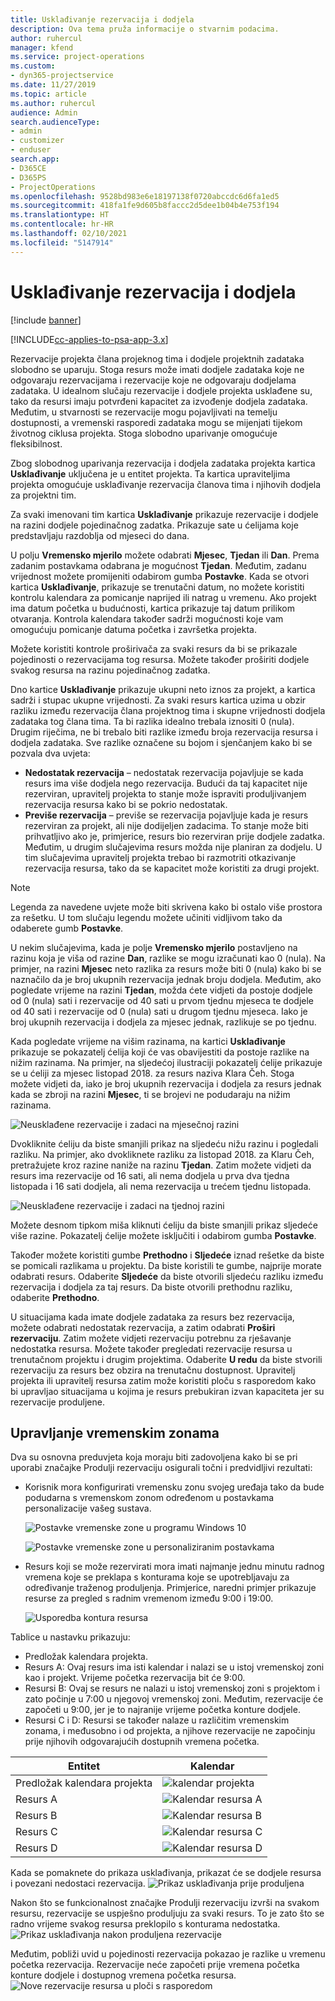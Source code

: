 ```yaml
---
title: Usklađivanje rezervacija i dodjela
description: Ova tema pruža informacije o stvarnim podacima.
author: ruhercul
manager: kfend
ms.service: project-operations
ms.custom:
- dyn365-projectservice
ms.date: 11/27/2019
ms.topic: article
ms.author: ruhercul
audience: Admin
search.audienceType:
- admin
- customizer
- enduser
search.app:
- D365CE
- D365PS
- ProjectOperations
ms.openlocfilehash: 9528bd983e6e18197138f0720abccdc6d6fa1ed5
ms.sourcegitcommit: 418fa1fe9d605b8faccc2d5dee1b04b4e753f194
ms.translationtype: HT
ms.contentlocale: hr-HR
ms.lasthandoff: 02/10/2021
ms.locfileid: "5147914"
---
```

# <a name="reconcile-bookings-and-assignments"></a>Usklađivanje rezervacija i dodjela

[!include [banner](../includes/psa-now-project-operations.md)]

[!INCLUDE[cc-applies-to-psa-app-3.x](../includes/cc-applies-to-psa-app-3x.md)]

Rezervacije projekta člana projeknog tima i dodjele projektnih zadataka slobodno se uparuju. Stoga resurs može imati dodjele zadataka koje ne odgovaraju rezervacijama i rezervacije koje ne odgovaraju dodjelama zadataka. U idealnom slučaju rezervacije i dodjele projekta usklađene su, tako da resursi imaju potvrđeni kapacitet za izvođenje dodjela zadataka. Međutim, u stvarnosti se rezervacije mogu pojavljivati na temelju dostupnosti, a vremenski rasporedi zadataka mogu se mijenjati tijekom životnog ciklusa projekta. Stoga slobodno uparivanje omogućuje fleksibilnost.

Zbog slobodnog uparivanja rezervacija i dodjela zadataka projekta kartica **Usklađivanje** uključena je u entitet projekta. Ta kartica upraviteljima projekta omogućuje usklađivanje rezervacija članova tima i njihovih dodjela za projektni tim.

Za svaki imenovani tim kartica **Usklađivanje** prikazuje rezervacije i dodjele na razini dodjele pojedinačnog zadatka. Prikazuje sate u ćelijama koje predstavljaju razdoblja od mjeseci do dana.

U polju **Vremensko mjerilo** možete odabrati **Mjesec**, **Tjedan** ili **Dan**. Prema zadanim postavkama odabrana je mogućnost **Tjedan**. Međutim, zadanu vrijednost možete promijeniti odabirom gumba **Postavke**. Kada se otvori kartica **Usklađivanje**, prikazuje se trenutačni datum, no možete koristiti kontrolu kalendara za pomicanje naprijed ili natrag u vremenu. Ako projekt ima datum početka u budućnosti, kartica prikazuje taj datum prilikom otvaranja. Kontrola kalendara također sadrži mogućnosti koje vam omogućuju pomicanje datuma početka i završetka projekta.

Možete koristiti kontrole proširivača za svaki resurs da bi se prikazale pojedinosti o rezervacijama tog resursa. Možete također proširiti dodjele svakog resursa na razinu pojedinačnog zadatka.

Dno kartice **Usklađivanje** prikazuje ukupni neto iznos za projekt, a kartica sadrži i stupac ukupne vrijednosti. Za svaki resurs kartica uzima u obzir razliku između rezervacija člana projektnog tima i skupne vrijednosti dodjela zadataka tog člana tima. Ta bi razlika idealno trebala iznositi 0 (nula). Drugim riječima, ne bi trebalo biti razlike između broja rezervacija resursa i dodjela zadataka. Sve razlike označene su bojom i sjenčanjem kako bi se pozvala dva uvjeta:

- **Nedostatak rezervacija** – nedostatak rezervacija pojavljuje se kada resurs ima više dodjela nego rezervacija. Budući da taj kapacitet nije rezerviran, upravitelj projekta to stanje može ispraviti produljivanjem rezervacija resursa kako bi se pokrio nedostatak.
- **Previše rezervacija** – previše se rezervacija pojavljuje kada je resurs rezerviran za projekt, ali nije dodijeljen zadacima. To stanje može biti prihvatljivo ako je, primjerice, resurs bio rezerviran prije dodjele zadatka. Međutim, u drugim slučajevima resurs možda nije planiran za dodjelu. U tim slučajevima upravitelj projekta trebao bi razmotriti otkazivanje rezervacija resursa, tako da se kapacitet može koristiti za drugi projekt.

> [!NOTE]
> Legenda za navedene uvjete može biti skrivena kako bi ostalo više prostora za rešetku. U tom slučaju legendu možete učiniti vidljivom tako da odaberete gumb **Postavke**.

U nekim slučajevima, kada je polje **Vremensko mjerilo** postavljeno na razinu koja je viša od razine **Dan**, razlike se mogu izračunati kao 0 (nula). Na primjer, na razini **Mjesec** neto razlika za resurs može biti 0 (nula) kako bi se naznačilo da je broj ukupnih rezervacija jednak broju dodjela. Međutim, ako pogledate vrijeme na razini **Tjedan**, možda ćete vidjeti da postoje dodjele od 0 (nula) sati i rezervacije od 40 sati u prvom tjednu mjeseca te dodjele od 40 sati i rezervacije od 0 (nula) sati u drugom tjednu mjeseca. Iako je broj ukupnih rezervacija i dodjela za mjesec jednak, razlikuje se po tjednu.

Kada pogledate vrijeme na višim razinama, na kartici **Usklađivanje** prikazuje se pokazatelj ćelija koji će vas obavijestiti da postoje razlike na nižim razinama. Na primjer, na sljedećoj ilustraciji pokazatelj ćelije prikazuje se u ćeliji za mjesec listopad 2018. za resurs naziva Klara Čeh. Stoga možete vidjeti da, iako je broj ukupnih rezervacija i dodjela za resurs jednak kada se zbroji na razini **Mjesec**, ti se brojevi ne podudaraju na nižim razinama.

![Neusklađene rezervacije i zadaci na mjesečnoj razini](media/reconcile-assignments-01.JPG)

Dvokliknite ćeliju da biste smanjili prikaz na sljedeću nižu razinu i pogledali razliku. Na primjer, ako dvokliknete razliku za listopad 2018. za Klaru Čeh, pretražujete kroz razine naniže na razinu **Tjedan**. Zatim možete vidjeti da resurs ima rezervacije od 16 sati, ali nema dodjela u prva dva tjedna listopada i 16 sati dodjela, ali nema rezervacija u trećem tjednu listopada.

![Neusklađene rezervacije i zadaci na tjednoj razini](media/reconcile-assignments-02.JPG)

Možete desnom tipkom miša kliknuti ćeliju da biste smanjili prikaz sljedeće više razine. Pokazatelj ćelije možete isključiti i odabirom gumba **Postavke**. 

Također možete koristiti gumbe **Prethodno** i **Sljedeće** iznad rešetke da biste se pomicali razlikama u projektu. Da biste koristili te gumbe, najprije morate odabrati resurs. Odaberite **Sljedeće** da biste otvorili sljedeću razliku između rezervacija i dodjela za taj resurs. Da biste otvorili prethodnu razliku, odaberite **Prethodno**.

U situacijama kada imate dodjele zadataka za resurs bez rezervacija, možete odabrati nedostatak rezervacija, a zatim odabrati **Proširi rezervaciju**. Zatim možete vidjeti rezervaciju potrebnu za rješavanje nedostatka resursa. Možete također pregledati rezervacije resursa u trenutačnom projektu i drugim projektima. Odaberite **U redu** da biste stvorili rezervaciju za resurs bez obzira na trenutačnu dostupnost. Upravitelj projekta ili upravitelj resursa zatim može koristiti ploču s rasporedom kako bi upravljao situacijama u kojima je resurs prebukiran izvan kapaciteta jer su rezervacije produljene.

## <a name="managing-with-time-zones"></a>Upravljanje vremenskim zonama
Dva su osnovna preduvjeta koja moraju biti zadovoljena kako bi se pri uporabi značajke Produlji rezervaciju osigurali točni i predvidljivi rezultati:  

- Korisnik mora konfigurirati vremensku zonu svojeg uređaja tako da bude podudarna s vremenskom zonom određenom u postavkama personalizacije vašeg sustava.
 
  ![Postavke vremenske zone u programu Windows 10](media/reconcile-assignments-03.png)

  ![Postavke vremenske zone u personaliziranim postavkama](media/reconcile-assignments-04.png)
 
- Resurs koji se može rezervirati mora imati najmanje jednu minutu radnog vremena koje se preklapa s konturama koje se upotrebljavaju za određivanje traženog produljenja. Primjerice, naredni primjer prikazuje resurse za pregled s radnim vremenom između 9:00 i 19:00. 

  ![Usporedba kontura resursa](media/reconcile-assignments-05.png)

Tablice u nastavku prikazuju:

- Predložak kalendara projekta.
- Resurs A: Ovaj resurs ima isti kalendar i nalazi se u istoj vremenskoj zoni kao i projekt. Vrijeme početka rezervacija bit će 9:00.
- Resursi B: Ovaj se resurs ne nalazi u istoj vremenskoj zoni s projektom i zato počinje u 7:00 u njegovoj vremenskoj zoni. Međutim, rezervacije će započeti u 9:00, jer je to najranije vrijeme početka konture dodjele.
- Resursi C i D: Resursi se također nalaze u različitim vremenskim zonama, i međusobno i od projekta, a njihove rezervacije ne započinju prije njihovih odgovarajućih dostupnih vremena početka.

|Entitet  |Kalendar  |
|-|-|
|Predložak kalendara projekta   | ![kalendar projekta](media/reconcile-assignments-06.png) |
|Resurs A  | ![Kalendar resursa A](media/reconcile-assignments-06.png) |
|Resurs B  |  ![Kalendar resursa B](media/reconcile-assignments-07.png) |
|Resurs C  |  ![Kalendar resursa C](media/reconcile-assignments-08.png) |
|Resurs D  | ![Kalendar resursa D](media/reconcile-assignments-09.png)  |
 
Kada se pomaknete do prikaza usklađivanja, prikazat će se dodjele resursa i povezani nedostaci rezervacija.
 ![Prikaz usklađivanja prije produljena](media/reconcile-assignments-10.png)

Nakon što se funkcionalnost značajke Produlji rezervaciju izvrši na svakom resursu, rezervacije se uspješno produljuju za svaki resurs. To je zato što se radno vrijeme svakog resursa preklopilo s konturama nedostatka.
 ![Prikaz usklađivanja nakon produljena rezervacije](media/reconcile-assignments-11.png) 

Međutim, pobliži uvid u pojedinosti rezervacija pokazao je razlike u vremenu početka rezervacija. Rezervacije neće započeti prije vremena početka konture dodjele i dostupnog vremena početka resursa.
 ![Nove rezervacije resursa u ploči s rasporedom](media/reconcile-assignments-12.png)
